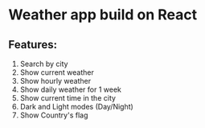 # Weather app build on React

## Features:

1. Search by city
2. Show current weather
3. Show hourly weather
4. Show daily weather for 1 week
5. Show current time in the city
6. Dark and Light modes (Day/Night)
7. Show Country's flag
